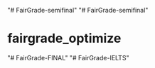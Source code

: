"# FairGrade-semifinal" 
"# FairGrade-semifinal" 
# fairgrade_optimize
"# FairGrade-FINAL" 
"# FairGrade-IELTS" 
